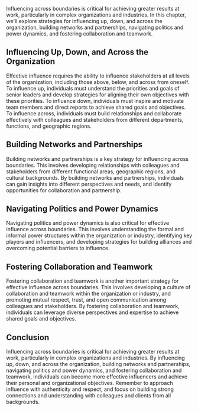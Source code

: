 
Influencing across boundaries is critical for achieving greater results at work, particularly in complex organizations and industries. In this chapter, we'll explore strategies for influencing up, down, and across the organization, building networks and partnerships, navigating politics and power dynamics, and fostering collaboration and teamwork.

Influencing Up, Down, and Across the Organization
-------------------------------------------------

Effective influence requires the ability to influence stakeholders at all levels of the organization, including those above, below, and across from oneself. To influence up, individuals must understand the priorities and goals of senior leaders and develop strategies for aligning their own objectives with these priorities. To influence down, individuals must inspire and motivate team members and direct reports to achieve shared goals and objectives. To influence across, individuals must build relationships and collaborate effectively with colleagues and stakeholders from different departments, functions, and geographic regions.

Building Networks and Partnerships
----------------------------------

Building networks and partnerships is a key strategy for influencing across boundaries. This involves developing relationships with colleagues and stakeholders from different functional areas, geographic regions, and cultural backgrounds. By building networks and partnerships, individuals can gain insights into different perspectives and needs, and identify opportunities for collaboration and partnership.

Navigating Politics and Power Dynamics
--------------------------------------

Navigating politics and power dynamics is also critical for effective influence across boundaries. This involves understanding the formal and informal power structures within the organization or industry, identifying key players and influencers, and developing strategies for building alliances and overcoming potential barriers to influence.

Fostering Collaboration and Teamwork
------------------------------------

Fostering collaboration and teamwork is another important strategy for effective influence across boundaries. This involves developing a culture of collaboration and teamwork within the organization or industry, and promoting mutual respect, trust, and open communication among colleagues and stakeholders. By fostering collaboration and teamwork, individuals can leverage diverse perspectives and expertise to achieve shared goals and objectives.

Conclusion
----------

Influencing across boundaries is critical for achieving greater results at work, particularly in complex organizations and industries. By influencing up, down, and across the organization, building networks and partnerships, navigating politics and power dynamics, and fostering collaboration and teamwork, individuals can become more effective influencers and achieve their personal and organizational objectives. Remember to approach influence with authenticity and respect, and focus on building strong connections and understanding with colleagues and clients from all backgrounds.
